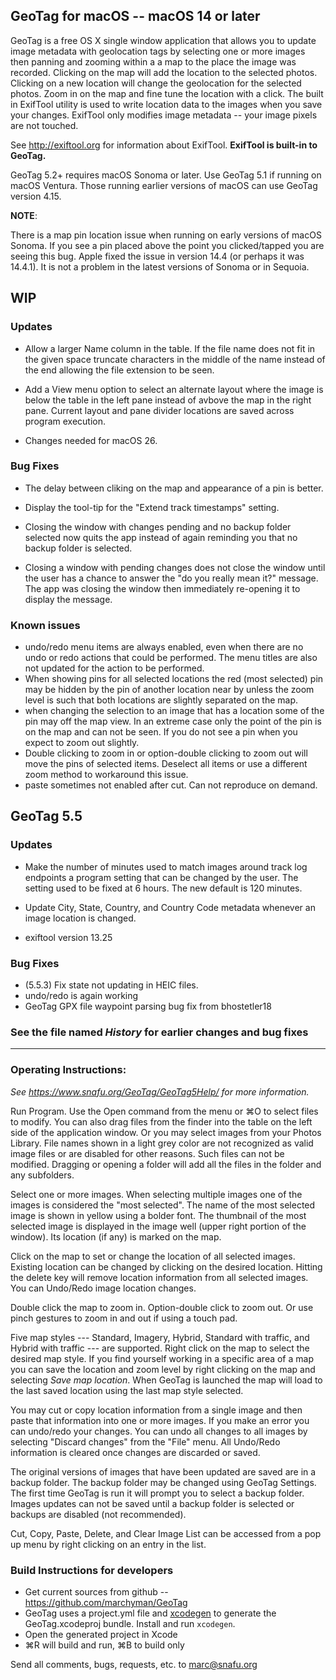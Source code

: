 ## GeoTag for macOS -- macOS 14 or later

GeoTag is a free OS X single window application that allows you to update image
metadata with geolocation tags by selecting one or more images then panning and
zooming within a a map to the place the image was recorded. Clicking on the map
will add the location to the selected photos.  Clicking on a new location will
change the geolocation for the selected photos.  Zoom in on the map and fine
tune the location with a click.  The built in ExifTool utility is used to write
location data to the images when you save your changes.  ExifTool only modifies
image metadata -- your image pixels are not touched.

See <http://exiftool.org> for information about ExifTool.
**ExifTool is built-in to GeoTag.**

GeoTag 5.2+ requires macOS Sonoma or later.  Use GeoTag 5.1 if running on
macOS Ventura.  Those running earlier versions of macOS can use GeoTag
version 4.15.

**NOTE**:

There is a map pin location issue when running on early versions of macOS
Sonoma. If you see a pin placed above the point you clicked/tapped you are
seeing this bug. Apple fixed the issue in version 14.4 (or perhaps it was
14.4.1). It is not a problem in the latest versions of Sonoma or in Sequoia.

## WIP

### Updates

- Allow a larger Name column in the table. If the file name does not fit
  in the given space truncate characters in the middle of the name instead
  of the end allowing the file extension to be seen.

- Add a View menu option to select an alternate layout where the image
  is below the table in the left pane instead of avbove the map in the
  right pane. Current layout and pane divider locations are saved across
  program execution.

- Changes needed for macOS 26.


### Bug Fixes

- The delay between cliking on the map and appearance of a pin is better.

- Display the tool-tip for the "Extend track timestamps" setting.

- Closing the window with changes pending and no backup folder selected
  now quits the app instead of again reminding you that no backup folder
  is selected.

- Closing a window with pending changes does not close the window until
  the user has a chance to answer the "do you really mean it?" message.
  The app was closing the window then immediately re-opening it to
  display the message.

### Known issues

- undo/redo menu items are always enabled, even when there are no undo or
  redo actions that could be performed. The menu titles are also not updated
  for the action to be performed.
- When showing pins for all selected locations the red (most selected) pin
  may be hidden by the pin of another location near by unless the zoom level
  is such that both locations are slightly separated on the map.
- when changing the selection to an image that has a location some of the pin
  may off the map view.  In an extreme case only the point of the pin is on
  the map and can not be seen. If you do not see a pin when you expect to
  zoom out slightly.
- Double clicking to zoom in or option-double clicking to zoom out will
  move the pins of selected items. Deselect all items or use a different
  zoom method to workaround this issue.
- paste sometimes not enabled after cut. Can not reproduce on demand.

## GeoTag 5.5

### Updates

- Make the number of minutes used to match images around track log endpoints 
  a program setting that can be changed by the user. The setting used to be
  fixed at 6 hours. The new default is 120 minutes.

- Update City, State, Country, and Country Code metadata whenever an image
  location is changed.

- exiftool version 13.25

### Bug Fixes

- (5.5.3) Fix state not updating in HEIC files.
- undo/redo is again working
- GeoTag GPX file waypoint parsing bug fix from bhostetler18

### See the file named *History* for earlier changes and bug fixes

---

### Operating Instructions:

*See <https://www.snafu.org/GeoTag/GeoTag5Help/> for more information.*

Run Program.  Use the Open command from the menu or ⌘O to select files to
modify. You can also drag files from the finder into the table on the left side
of the application window.  Or you may select images from your Photos
Library. File names shown in a light grey color are not recognized as valid
image files or are disabled for other reasons.  Such files can not be
modified. Dragging or opening a folder will add all the files in the folder
and any subfolders.

Select one or more images. When selecting multiple images one of the
images is considered the "most selected". The name of the most selected
image is shown in yellow using a bolder font.  The thumbnail of the most
selected image is displayed in the image well (upper right portion of the
window). Its location (if any) is marked on the map.

Click on the map to set or change the location of all selected images. Existing
location can be changed by clicking on the desired location. Hitting the delete
key will remove location information from all selected images.  You can
Undo/Redo image location changes.

Double click the map to zoom in. Option-double click to zoom out. Or use
pinch gestures to zoom in and out if using a touch pad.

Five map styles --- Standard, Imagery, Hybrid, Standard with traffic, and
Hybrid with traffic --- are supported. Right click on the map to select
the desired map style. If you find yourself working in a specific area of a
map you can save the location and zoom level by right clicking on the map
and selecting *Save map location*.  When GeoTag is launched the map will
load to the last saved location using the last map style selected.

You may cut or copy location information from a single image and then paste
that information into one or more images.  If you make an error you can
undo/redo your changes. You can undo all changes to all images by selecting
"Discard changes" from the "File" menu.  All Undo/Redo information is cleared
once changes are discarded or saved.

The original versions of images that have been updated are saved are in a
backup folder.  The backup folder may be changed using GeoTag Settings.
The first time GeoTag is run it will prompt you to select a backup folder.
Images updates can not be saved until a backup folder is selected or backups
are disabled (not recommended).

Cut, Copy, Paste, Delete, and Clear Image List can be accessed from
a pop up menu by right clicking on an entry in the list.

### Build Instructions for developers

* Get current sources from github -- https://github.com/marchyman/GeoTag
* GeoTag uses a project.yml file and [xcodegen](https://github.com/yonaskolb/XcodeGen)
  to generate the GeoTag.xcodeproj bundle. Install and run `xcodegen`.
* Open the generated project in Xcode
* ⌘R will build and run, ⌘B to build only

Send all comments, bugs, requests, etc. to <marc@snafu.org>
